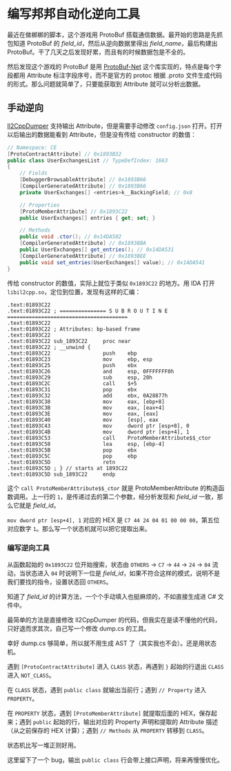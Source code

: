 # 编写邦邦自动化逆向工具

最近在做梆梆的脚本，这个游戏用 ProtoBuf 搭载通信数据。最开始的思路是先抓包知道 ProtoBuf 的 _field_id_，然后从逆向数据里得出 _field_name_，最后构建出 ProtoBuf。干了几天之后发现好累，而且有的时候数据包是不全的。

然后发现这个游戏的 ProtoBuf 是用 [ProtoBuf-Net](https://github.com/mgravell/protobuf-net) 这个库实现的，特点是每个字段都用 Attribute 标注字段序号，而不是官方的 protoc 根据 .proto 文件生成代码的形式。那么问题就简单了，只要能获取到 Attribute 就可以分析出数据。

## 手动逆向

[Il2CppDumper](https://github.com/Perfare/Il2CppDumper) 支持输出 Attribute，但是需要手动修改 `config.json` 打开。打开以后输出的数据能看到 Attribute，但是没有传给 constructor 的数值：

```csharp
// Namespace: CE
[ProtoContractAttribute] // 0x1893B32
public class UserExchangesList // TypeDefIndex: 1663
{
	// Fields
	[DebuggerBrowsableAttribute] // 0x1893B66
	[CompilerGeneratedAttribute] // 0x1893B66
	private UserExchanges[] <entries>k__BackingField; // 0x8

	// Properties
	[ProtoMemberAttribute] // 0x1893C22
	public UserExchanges[] entries { get; set; }

	// Methods
	public void .ctor(); // 0x14DA502
	[CompilerGeneratedAttribute] // 0x1893BBA
	public UserExchanges[] get_entries(); // 0x14DA531
	[CompilerGeneratedAttribute] // 0x1893BEE
	public void set_entries(UserExchanges[] value); // 0x14DA541
}
```

传给 constructor 的数值，实际上就位于类似 `0x1893C22` 的地方。用 IDA 打开 `libil2cpp.so`，定位到位置，发现有这样的汇编：

```assembly
.text:01893C22
.text:01893C22 ; =============== S U B R O U T I N E =======================================
.text:01893C22
.text:01893C22 ; Attributes: bp-based frame
.text:01893C22
.text:01893C22 sub_1893C22     proc near
.text:01893C22 ; __unwind {
.text:01893C22                 push    ebp
.text:01893C23                 mov     ebp, esp
.text:01893C25                 push    ebx
.text:01893C26                 and     esp, 0FFFFFFF0h
.text:01893C29                 sub     esp, 20h
.text:01893C2C                 call    $+5
.text:01893C31                 pop     ebx
.text:01893C32                 add     ebx, 0A28877h
.text:01893C38                 mov     eax, [ebp+8]
.text:01893C3B                 mov     eax, [eax+4]
.text:01893C3E                 mov     eax, [eax]
.text:01893C40                 mov     [esp], eax
.text:01893C43                 mov     dword ptr [esp+8], 0
.text:01893C4B                 mov     dword ptr [esp+4], 1
.text:01893C53                 call    ProtoMemberAttribute$$_ctor
.text:01893C58                 lea     esp, [ebp-4]
.text:01893C5B                 pop     ebx
.text:01893C5C                 pop     ebp
.text:01893C5D                 retn
.text:01893C5D ; } // starts at 1893C22
.text:01893C5D sub_1893C22     endp
```

这个 `call ProtoMemberAttribute$$_ctor` 就是 ProtoMemberAttribute 的构造函数调用。上一行的 `1`，是传递过去的第二个参数，经分析发现和 _field_id_ 一致，那么它就是 _field_id_。

`mov dword ptr [esp+4], 1` 对应的 HEX 是 `C7 44 24 04 01 00 00 00`，第五位对应数字 `1`。那么写一个状态机就可以把它提取出来。

### 编写逆向工具

从函数起始的 `0x1893C22` 位开始搜索，状态由 `OTHERS` -> `C7` -> `44` -> `24` -> `04` 流动，当状态进入 `04` 时说明下一位是 _field_id_，如果不符合这样的模式，说明不是我们要找的指令，设置状态回 `OTHERS`。

知道了 _field_id_ 的计算方法，一个个手动填入也挺麻烦的，不如直接生成进 C# 文件中。

最简单的方法是直接修改 Il2CppDumper 的代码，但我实在是读不懂他的代码，只好退而求其次，自己写一个修改 dump.cs 的工具。

幸好 dump.cs 够简单，所以就不用生成 AST 了（其实我也不会）。还是用状态机。

遇到 `[ProtoContractAttribute]` 进入 `CLASS` 状态，再遇到 `}` 起始的行退出 `CLASS` 进入 `NOT_CLASS`。

在 `CLASS` 状态，遇到 `public class` 就输出当前行；遇到 `// Property` 进入 `PROPERTY`。

在 `PROPERTY` 状态，遇到 `[ProtoMemberAttribute]` 就提取后面的 HEX，保存起来；遇到 `public` 起始的行，输出对应的 Property 声明和提取的 Attribute 描述（从之前保存的 HEX 计算）；遇到 `// Methods` 从 `PROPERTY` 转移到 `CLASS`。

状态机比写一堆正则好用。

这里留下了一个 bug，输出 `public class` 行会带上接口声明，将来再慢慢优化。
